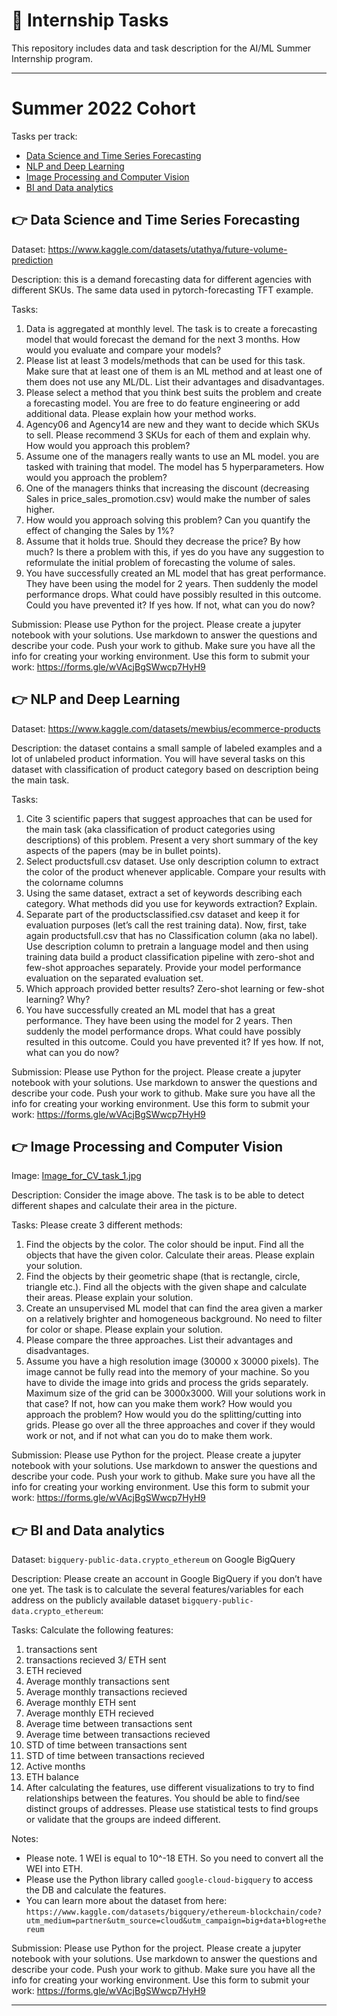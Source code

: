 # :wave: Internship Tasks
This repository includes data and task description for the AI/ML Summer Internship program.

---

# Summer 2022 Cohort
Tasks per track:
- [Data Science and Time Series Forecasting](#TS)
- [NLP and Deep Learning](#NLP)
- [Image Processing and Computer Vision](#CV)
- [BI and Data analytics](#BI)

## :point_right: Data Science and Time Series Forecasting <a name="TS"></a>
Dataset: https://www.kaggle.com/datasets/utathya/future-volume-prediction

Description: this is a demand forecasting data for different agencies with different SKUs. The same data used in pytorch-forecasting TFT example.

Tasks:
1. Data is aggregated at monthly level. The task is to create a forecasting model that would forecast the demand for the next 3 months. How would you evaluate and compare your models?
2. Please list at least 3 models/methods that can be used for this task. Make sure that at least one of them is an ML method and at least one of them does not use any ML/DL. List their advantages and disadvantages.
3. Please select a method that you think best suits the problem and create a forecasting model. You are free to do feature engineering or add additional data.
Please explain how your method works.
4. Agency06 and Agency14 are new and they want to decide which SKUs to sell. Please recommend 3 SKUs for each of them and explain why. How would you approach this problem?
5. Assume one of the managers really wants to use an ML model. you are tasked with training that model. The model has 5 hyperparameters. How would you approach the problem?
6. One of the managers thinks that increasing the discount (decreasing Sales in price_sales_promotion.csv) would make the number of sales higher.
7. How would you approach solving this problem? Can you quantify the effect of changing the Sales by 1%?
8. Assume that it holds true. Should they decrease the price? By how much? Is there a problem with this, if yes do you have any suggestion to reformulate the initial problem of forecasting the volume of sales.
9. You have successfully created an ML model that has great performance. They have been using the model for 2 years. Then suddenly the model performance drops. What could have possibly resulted in this outcome. Could you have prevented it? If yes how. If not, what can you do now?


Submission: Please use Python for the project. Please create a jupyter notebook with your solutions. Use markdown to answer the questions and describe your code. Push your work to github. Make sure you have all the info for creating your working environment. Use this form to submit your work: https://forms.gle/wVAcjBgSWwcp7HyH9


## :point_right: NLP and Deep Learning <a name="NLP"></a>
Dataset: https://www.kaggle.com/datasets/mewbius/ecommerce-products

Description: the dataset contains a small sample of labeled examples and a lot of unlabeled product information. You will have several tasks on this dataset with classification of product category based on description being the main task.

Tasks:
1. Cite 3 scientific papers that suggest approaches that can be used for the main task (aka classification of product categories using descriptions) of this problem. Present a very short summary of the key aspects of the papers (may be in bullet points).
2. Select productsfull.csv dataset. Use only description column to extract the color of the product whenever applicable. Compare your results with the colorname columns
3. Using the same dataset, extract a set of keywords describing each category. What methods did you use for keywords extraction? Explain.
4. Separate part of the productsclassified.csv dataset and keep it for evaluation purposes (let’s call the rest training data). Now, first, take again productsfull.csv that has no Classification column (aka no label). Use description column to pretrain a language model and then using training data build a product classification pipeline with zero-shot and few-shot approaches separately. Provide your model performance evaluation on the separated evaluation set.
5. Which approach provided better results? Zero-shot learning or few-shot learning? Why?
6. You have successfully created an ML model that has a great performance. They have been using the model for 2 years. Then suddenly the model performance drops. What could have possibly resulted in this outcome. Could you have prevented it? If yes how. If not, what can you do now?

Submission: Please use Python for the project. Please create a jupyter notebook with your solutions. Use markdown to answer the questions and describe your code. Push your work to github. Make sure you have all the info for creating your working environment. Use this form to submit your work: https://forms.gle/wVAcjBgSWwcp7HyH9


## :point_right: Image Processing and Computer Vision <a name="CV"></a>
Image: [Image_for_CV_task_1.jpg](Image_for_CV_task_1.jpg)

Description: Consider the image above. The task is to be able to detect different shapes and calculate their area in the picture. 

Tasks:
Please create 3 different methods:
1. Find the objects by the color. The color should be input. Find all the objects that have the given color. Calculate their areas. Please explain your solution.
2. Find the objects by their geometric shape (that is rectangle, circle, triangle etc.). Find all the objects with the given shape and calculate their areas. Please explain your solution.
3. Create an unsupervised ML model that can find the area given a marker on a relatively brighter and homogeneous background. No need to filter for color or shape. Please explain your solution.
4. Please compare the three approaches. List their advantages and disadvantages. 
5. Assume you have a high resolution image (30000 x 30000 pixels). The image cannot be fully read into the memory of your machine. So you have to divide the image into grids and process the grids separately. Maximum size of the grid can be 3000x3000. Will your solutions work in that case? If not, how can you make them work? How would you approach the problem? How would you do the splitting/cutting into grids. Please go over all the three approaches and cover if they would work or not, and if not what can you do to make them work. 

Submission: Please use Python for the project. Please create a jupyter notebook with your solutions. Use markdown to answer the questions and describe your code. Push your work to github. Make sure you have all the info for creating your working environment. Use this form to submit your work: https://forms.gle/wVAcjBgSWwcp7HyH9

## :point_right: BI and Data analytics <a name="BI"></a>
Dataset: `bigquery-public-data.crypto_ethereum` on Google BigQuery

Description: Please create an account in Google BigQuery if you don’t have one yet. The task is to calculate the several features/variables for each address on the publicly available dataset `bigquery-public-data.crypto_ethereum`:

Tasks:
Calculate the following features:
1. transactions sent
2. transactions recieved
3/ ETH sent
3. ETH recieved
4. Average monthly transactions sent
5. Average monthly transactions recieved
6. Average monthly ETH sent
7. Average monthly ETH recieved
8. Average time between transactions sent
9. Average time between transactions recieved
10. STD of time between transactions sent
11. STD of time between transactions recieved
12. Active months
13. ETH balance
14. After calculating the features, use different visualizations to try to find relationships between the features. You should be able to find/see distinct groups of addresses. Please use statistical tests to find groups or validate that the groups are indeed different. 

Notes:
- Please note. 1 WEI is equal to 10^-18 ETH. So you need to convert all the WEI into ETH.
- Please use the Python library called `google-cloud-bigquery` to access the DB and calculate the features.
- You can learn more about the dataset from here: `https://www.kaggle.com/datasets/bigquery/ethereum-blockchain/code?utm_medium=partner&utm_source=cloud&utm_campaign=big+data+blog+ethereum`


Submission: Please use Python for the project. Please create a jupyter notebook with your solutions. Use markdown to answer the questions and describe your code. Push your work to github. Make sure you have all the info for creating your working environment. Use this form to submit your work: https://forms.gle/wVAcjBgSWwcp7HyH9

---
